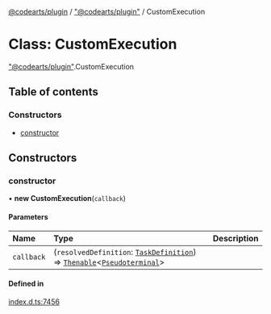 [@codearts/plugin](../README.md) / ["@codearts/plugin"](../modules/_codearts_plugin_.md) / CustomExecution

# Class: CustomExecution

["@codearts/plugin"](../modules/_codearts_plugin_.md).CustomExecution

## Table of contents

### Constructors

- [constructor](codearts_plugin_.CustomExecution.md#constructor)

## Constructors

### constructor

• **new CustomExecution**(`callback`)

#### Parameters

| Name | Type | Description |
| :------ | :------ | :------ |
| `callback` | (`resolvedDefinition`: [`TaskDefinition`](../interfaces/codearts_plugin_.TaskDefinition.md)) => [`Thenable`](../interfaces/Thenable.md)<[`Pseudoterminal`](../interfaces/codearts_plugin_.Pseudoterminal.md)\> |  |

#### Defined in

[index.d.ts:7456](https://github.com/huaweicloud/cloudide-plugin-api/blob/84e382d/index.d.ts#L7456)
